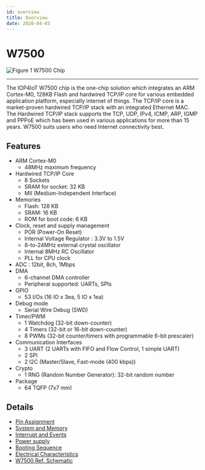 ```yaml
---
id: overview
title: Overview
date: 2020-04-03
---
```




# W7500
![Figure 1 W7500 Chip](/document_framework/img/products/w7500/w7500_chip.png)

----

The IOP4IoT W7500 chip is the one-chip solution which integrates an ARM Cortex-M0, 128KB Flash and hardwired TCP/IP core for various embedded application platform, especially internet of things.
The TCP/IP core is a market-proven hardwired TCP/IP stack with an integrated Ethernet MAC. The Hardwired TCP/IP stack supports the TCP, UDP, IPv4, ICMP, ARP, IGMP and PPPoE which has been used in various applications for more than 15 years. W7500 suits users who need Internet connectivity best.

## Features
* ARM Cortex-M0
  * 48MHz maximum frequency
* Hardwired TCP/IP Core
    * 8 Sockets
    * SRAM for socket: 32 KB
    * MII (Medium-Independent Interface)
* Memories
  * Flash: 128 KB
  * SRAM: 16 KB
  * ROM for boot code: 6 KB
* Clock, reset and supply management
	* POR (Power-On Reset)
	* Internal Voltage Regulator : 3.3V to 1.5V
	* 8-to-24MHz external crystal oscillator
	* Internal 8MHz RC Oscillator
	* PLL for CPU clock
* ADC : 12bit, 8ch, 1Mbps
* DMA
    * 6-channel DMA controller
    * Peripheral supported: UARTs, SPIs
* GPIO
    * 53 I/Os (16 IO x 3ea, 5 IO x 1ea)
* Debug mode
    * Serial Wire Debug (SWD)
* Timer/PWM
	* 1 Watchdog (32-bit down-counter)
	* 4 Timers (32-bit or 16-bit down-counter)
	* 8 PWMs (32-bit counter/timers with programmable 6-bit prescaler)
* Communication Interfaces
    * 3 UART (2 UARTs with FIFO and Flow Control, 1 simple UART)
    * 2 SPI
    * 2 I2C (Master/Slave, Fast-mode (400 kbps))
* Crypto
    * 1 RNG (Random Number Generator): 32-bit random number
* Package
    * 64 TQFP (7x7 mm)


## Details
- [Pin Assignment](Pin_Assignment.md)
- [System and Memory](System_and_Memory.md)
- [Interrupt and Events](Interrupt_and_Event.md)
- [Power supply](Power_Supply.md)
- [Booting Sequence](Booting_Sequence.md)
- [Electrical Characteristics](Electrical_Characteristics.txt)
- [W7500 Ref. Schematic](W7500_Ref.Schematic.md)
